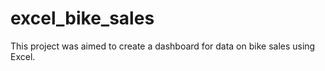# excel_bike_sales
This project was aimed to create a dashboard for data on bike sales using Excel.
